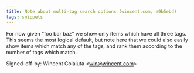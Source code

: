 ```yaml
---
title: Note about multi-tag search options (wincent.com, e9b5ebd)
tags: snippets
---
```


For now given "foo bar baz" we show only items which have all three tags. This seems the most logical default, but note here that we could also easily show items which match any of the tags, and rank them according to the number of tags which match.

Signed-off-by: Wincent Colaiuta &lt;win@wincent.com&gt;
